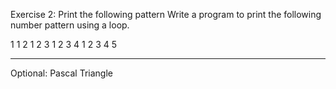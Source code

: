 Exercise 2: Print the following pattern
Write a program to print the following number pattern using a loop.

1
1 2
1 2 3
1 2 3 4
1 2 3 4 5

---

Optional: Pascal Triangle

<!--
     1
    1 1
   1 2 1
  1 3 3 1
 1 4 6 4 1
1 5 10 10 5 1
-->
<!-- nCr = n!/((n-r)!*r!) -->

```

```
